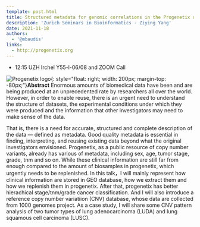 ```yaml
---
template: post.html
title: Structured metadata for genomic correlations in the Progenetix database
description: 'Zurich Seminars in Bioinformatics - Ziying Yang'
date: 2021-11-18
authors:
  - '@mbaudis'
links: 
  - http://progenetix.org
---
```


* 12:15 UZH Irchel Y55-l-06/08 and ZOOM Call


![Progenetix logo](https://progenetix.org/img/progenetix-logo-black.png){: style="float: right; width: 200px; margin-top: -80px;"}**Abstract** Enormous amounts of biomedical data have been and are being produced at an unprecedented rate by researchers all over the world. However, in order to enable reuse, there is an urgent need to understand the structure of datasets, the experimental conditions under which they were produced and the information that other investigators may need to make sense of the data.

<!--more-->

That is, there is a need for accurate, structured and complete description of the data — defined as metadata. Good quality metadata is essential in finding, interpreting, and reusing existing data beyond what the original investigators envisioned. Progenetix, as a public resource of copy number variants, already has various of metadata, including sex, age, tumor stage, grade, tnm and so on. While these clinical information are still far from enough compared to the amount of biosamples in progenetix, which urgently needs to be replenished. In this talk，I will mainly represent how clinical information are stored in GEO database, how we extract them and how we replenish them in progenetix. After that, progenetix has better hierachical stage/tnm/grade cancer classification. And I will also introduce a reference copy number variatiion (CNV) database, whose data are collected from 1000 genomes project. As a case study, I will share some CNV pattern analysis of two tumor types of lung adenocarcinoma (LUDA) and lung squamous cell carcinoma (LUSC).
